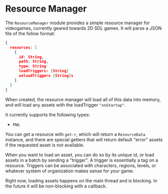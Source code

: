 # Resource Manager

The `ResourceManager` module provides a simple resource manager for videogames, currently geared towards 2D SDL games. It will parse a JSON file of the follow format:
```json
{ 
  resources: [
    {
      id: String,
      path: String,
      type: String
      loadTriggers: [String]
      unloadTriggers [String]s
    }
  ]
}
```

When created, the resource manager will load all of this data into memory, and will load any assets with the loadTrigger `"onStartup"`.

It currently supports the following types:
- `PNG`

You can get a resource with `get-r`, which will return a `ResourceData` instance, and there are special getters that will return default "error" assets if the requested asset is not available.

When you want to load an asset, you can do so by its unique id, or load assets in a batch by sending a "trigger". A trigger is essentially a tag on a resource. Triggers can be associated with characters, regions, levels, or whatever system of organization makes sense for your game. 

Right now, loading assets happens on the main thread and is blocking. In the future it will be non-blocking with a callback.
